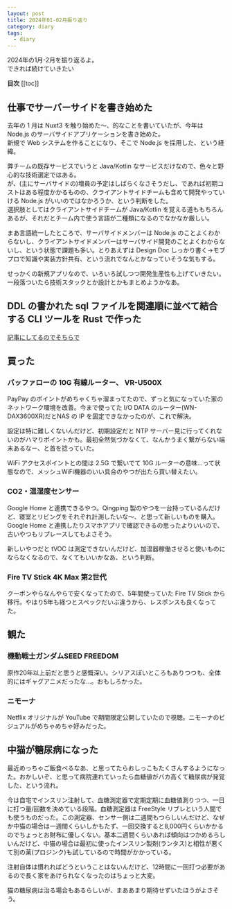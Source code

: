 ```yaml
---
layout: post
title: 2024年01-02月振り返り
category: diary
tags:
  - diary
---
```


2024年の1月-2月を振り返るよ。  
できれば続けていきたい

**目次**
[[toc]]

## 仕事でサーバーサイドを書き始めた

去年の 1 月は Nuxt3 を触り始めた〜、的なことを書いていたが、今年は Node.js のサーバサイドアプリケーションを書き始めた。  
新規で Web システムを作ることになり、そこで Node.js を採用した、という経緯。

弊チームの既存サービスでいうと Java/Kotlin なサービスだけなので、色々と野心的な技術選定ではある。  
が、(主にサーバサイドの)増員の予定はしばらくなさそうだし、であれば初期コストはある程度かかるものの、クライアントサイドチームも含めて開発やっていける Node.js がいいのではなかろうか、という判断をした。  
選択肢としてはクライアントサイドチームが Java/Kotlin を覚える道ももちろんあるが、それだとチーム内で使う言語が二種類になるのでなかなか厳しい。

まあ言語統一したところで、サーバサイドメンバーは Node.js のことよくわからないし、クライアントサイドメンバーはサーバサイド開発のことよくわからないし、という状態で課題も多い。とりあえずは Design Doc しっかり書く→モブプロで知識や実装方針共有、という流れでなんとかなっていそうな気もする。

せっかくの新規アプリなので、いろいろ試しつつ開発生産性も上げていきたい。一段落ついたら技術スタックとか設計とかもまとめようかなあ。

## DDL の書かれた sql ファイルを関連順に並べて結合する CLI ツールを Rust で作った

[記事にしてるのでそちらで](/2024/02/24/sqlstitch/)

## 買った

### バッファローの 10G 有線ルーター、 VR-U500X

<VPAmazonGoods
  :detail='{"title":"Buffalo VR-U500Xシリーズ VR-U500X ブラック","maker":"buffalo","asin":"B0CJY9FF5P","imageUrl":"https://m.media-amazon.com/images/I/41kjfedoJyL._AC_SX679_.jpg"}'
  />

PayPay のポイントがめちゃくちゃ溜まってたので、ずっと気になっていた家のネットワーク環境を改善。今まで使ってた I/O DATA のルーター(WN-DAX3600XR)だとNAS の IP を固定できなかったのが、これで解決。

設定は特に難しくないんだけど、初期設定だと NTP サーバー見に行ってくれないのがハマりポイントかも。最初全然気づかなくて、なんかうまく繋がらない端末あるなー、と首を捻っていた。

WiFi アクセスポイントとの間は 2.5G で繋いでて 10G ルーターの意味…って状態なので、メッシュWiFi機器のいい具合のやつが出たら買い替えたい。

### CO2・温湿度センサー

<VPAmazonGoods
  :detail='{"title":"【+Style ORIGINAL】+Style センサー（CO2・温湿度） 温度計 湿度計 ペット 遠隔操作 Amazon Alexa Google Home 対応 Wi-Fi スケジュール タイマーセンサー プラススタイル","maker":"+Style (プラススタイル)","asin":"B09Y5DSLW7","imageUrl":"https://m.media-amazon.com/images/I/61xOjaPpwXL._AC_SX679_.jpg"}'
  />

Google Home と連携できるやつ。Qingping 製のやつを一台持っているんだけど、寝室とリビングをそれぞれ計測したいな〜、と思って新しいものを購入。Google Home と連携したりスマホアプリで確認できるの思ったよりいいので、古いやつもリプレースしてもよさそう。

新しいやつだと tVOC は測定できないんだけど、加湿器稼働させると使いものにならなくなるので、なくてもいいかなあ、という判断。 

### Fire TV Stick 4K Max 第2世代

<VPAmazonGoods
  :detail='{"title":"【New】 Fire TV Stick 4K Max(マックス)第2世代 | Fire TV Stick史上最もパワフル | ストリーミングメディアプレイヤー【2023年秋発売】","asin":"B0BW37QY2V","imageUrl":"https://m.media-amazon.com/images/I/5166z2y7O-L._AC_SX679_.jpg"}'
  />

クーポンやらなんやらで安くなってたので、5年間使っていた Fire TV Stick から移行。やはり5年も経つとスペックだいぶ違うから、レスポンスも良くなってた。

## 観た

### 機動戦士ガンダムSEED FREEDOM

原作20年以上前だと思うと感慨深い。シリアスぽいところもありつつも、全体的にはギャグアニメだったな…。おもしろかった。

### ニモーナ

Netflix オリジナルが YouTube で期間限定公開していたので視聴。ニモーナのビジュアルがめちゃめちゃ好みだった。

## 中猫が糖尿病になった

最近めっちゃご飯食べるなあ、と思ってたらおしっこもたくさんするようになった。おかしいぞ、と思って病院連れていったら血糖値がバカ高くて糖尿病が発覚した、という流れ。

今は自宅でインスリン注射して、血糖測定器で定期定期に血糖値測りつつ、一日に打つ量/回数を決めている段階。血糖測定器は FreeStyle リブレという人間でも使うものだった。この測定器、センサー側は二週間もつらしいんだけど、なぜか中猫の場合は一週間くらいしかもたず、一回交換すると8,000円くらいかかるのでちょっとお財布に優しくない。基本二週間くらいあれば傾向はつかめるらしいんだけど、中猫の場合は最初に使ったインスリン製剤(ランタス)と相性が悪くて別の薬(プロジンク)も試しているので時間がかかっている。

注射自体は慣れればどうということはないんだけど、12時間に一回打つ必要があるので長く家をあけられなくなったのはちょっと大変。

猫の糖尿病は治る場合もあるらしいが、まああまり期待せずいたほうがよさそう。
